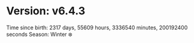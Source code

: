 # Version: v6.4.3
Time since birth: 2317 days, 55609 hours, 3336540 minutes, 200192400 seconds
Season: Winter ❄️
